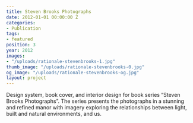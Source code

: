 ```yaml
---
title: Steven Brooks Photographs
date: 2012-01-01 00:00:00 Z
categories:
- Publication
tags:
- featured
position: 3
year: 2012
images:
- "/uploads/rationale-stevenbrooks-1.jpg"
thumb_image: "/uploads/rationale-stevenbrooks-0.jpg"
og_image: "/uploads/rationale-stevenbrooks-og.jpg"
layout: project
---
```


Design system, book cover, and interior design for book series “Steven Brooks Photographs”. The series presents the photographs in a stunning and refined manor with imagery exploring the relationships between light, built and natural environments, and us.
